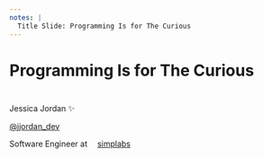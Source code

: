 ```yaml
---
notes: |
  Title Slide: Programming Is for The Curious
---
```


<div class="clearfix block block--long">
  <h1>Programming Is for The Curious</h1>
</div>

<footer class="clearfix bottom title-footer" style="margin-top: 3em;">
  <div class="right bottom block block--medium">
    <div class="fs-x-small">
       <p class="fs-small">Jessica Jordan ✨</p>
       <p><a class="twitter-title logo-title" href="https://twitter.com/jjordan_dev">@jjordan_dev</a></p>
       <p>Software Engineer at <span style="margin-right: 1em"></span>
       <a class="job-title logo-title" href="https://simplabs.com">simplabs</a></p>
    </div>
  </div>
</footer>

<!-- .slide: data-background-image="./assets/images/bubbles.gif" -->
